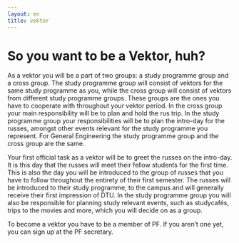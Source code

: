 ```yaml
---
layout: en
title: vektor
---
```


<h1>So you want to be a Vektor, huh?</h1>

<div id="poster-image" style="background-image: url('/static/img/vektorMel.jpg');">
</div>

<p>As a vektor you will be a part of two groups: a study programme group and a cross group. The study programme group will consist of vektors for the same study programme as you, while the cross group will consist of vektors from different study programme groups. These groups are the ones you have to cooperate with throughout your vektor period. In the cross group your main responsibility will be to plan and hold the rus trip. In the study programme group your responsibilities will be to plan the intro-day for the russes, amongst other events relevant for the study programme you represent. For General Engineering the study programme group and the cross group are the same.</p>

<p>Your first official task as a vektor will be to greet the russes on the intro-day. It is this day that the russes will meet their fellow students for the first time. This is also the day you will be introduced to the group of russes that you have to follow throughout the entirety of their first semester. The russes will be introduced to their study programme, to the campus and will generally receive their first impression of DTU. In the study programme group you will also be responsible for planning study relevant events, such as studycafés, trips to the movies and more, which you will decide on as a group.
</p>

<p>To become a vektor you have to be a member of PF. If you aren’t one yet, you can sign up at the PF secretary.
</p>
